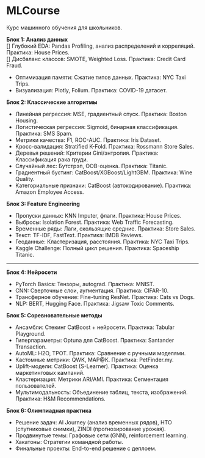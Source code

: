 # MLCourse
Курс машинного обучения для школьников.

**Блок 1: Анализ данных**  
[] Глубокий EDA: Pandas Profiling, анализ распределений и корреляций. Практика: House Prices.  
[] Дисбаланс классов: SMOTE, Weighted Loss. Практика: Credit Card Fraud.  
- Оптимизация памяти: Сжатие типов данных. Практика: NYC Taxi Trips.  
- Визуализация: Plotly, Folium. Практика: COVID-19 датасет.  

**Блок 2: Классические алгоритмы**  
- Линейная регрессия: MSE, градиентный спуск. Практика: Boston Housing.  
- Логистическая регрессия: Sigmoid, бинарная классификация. Практика: SMS Spam.  
- Метрики качества: F1, ROC-AUC. Практика: Iris Dataset.  
- Кросс-валидация: Stratified K-Fold. Практика: Rossmann Store Sales.  
- Деревья решений: Критерии Gini/энтропия. Практика: Классификация рака груди.  
- Случайный лес: Бутстрэп, OOB-оценка. Практика: Titanic.  
- Градиентный бустинг: CatBoost/XGBoost/LightGBM. Практика: Wine Quality.  
- Категориальные признаки: CatBoost (автокодирование). Практика: Amazon Employee Access.  

**Блок 3: Feature Engineering**  
- Пропуски данных: KNN Imputer, флаги. Практика: House Prices.  
- Выбросы: Isolation Forest. Практика: Web Traffic Forecasting.  
- Временные ряды: Лаги, скользящие средние. Практика: Store Sales.  
- Текст: TF-IDF, FastText. Практика: IMDB Reviews.  
- Геоданные: Кластеризация, расстояния. Практика: NYC Taxi Trips.  
- Kaggle Challenge: Полный цикл решения. Практика: Spaceship Titanic.  

---

**Блок 4: Нейросети**  
- PyTorch Basics: Тензоры, autograd. Практика: MNIST.  
- CNN: Сверточные слои, аугментация. Практика: CIFAR-10.  
- Трансферное обучение: Fine-tuning ResNet. Практика: Cats vs Dogs.  
- NLP: BERT, Hugging Face. Практика: Jigsaw Toxic Comments.  

**Блок 5: Соревновательные методы**  
- Ансамбли: Стекинг CatBoost + нейросети. Практика: Tabular Playground.  
- Гиперпараметры: Optuna для CatBoost. Практика: Santander Transaction.  
- AutoML: H2O, TPOT. Практика: Сравнение с ручными моделями.  
- Кастомные метрики: QWK, MAP@K. Практика: PetFinder.my.  
- Uplift-модели: CatBoost (S-Learner). Практика: Оценка маркетинговых кампаний.  
- Кластеризация: Метрики ARI/AMI. Практика: Сегментация пользователей.  
- Мультимодальность: Объединение таблиц, текста, изображений. Практика: H&M Recommendations.  

**Блок 6: Олимпиадная практика**  
- Решение задач: AI Journey (анализ временных рядов), НТО (спутниковые снимки), ZINDI (прогнозирование урожая).  
- Продвинутые темы: Графовые сети (GNN), reinforcement learning.  
- Хакатоны: Стратегии командной работы.  
- Финальные проекты: End-to-end решение с деплоем.  


